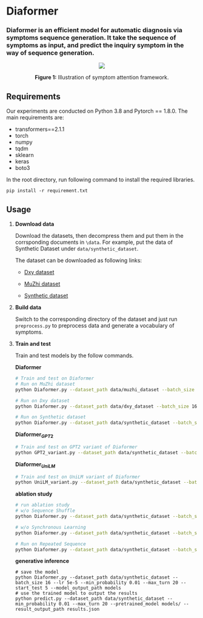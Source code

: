 # Diaformer
### Diaformer is an efficient model for automatic diagnosis via symptoms sequence generation. It take the sequence of symptoms as input, and predict the inquiry symptom in the way of sequence generation.

<p align="center">
  <img align="center" src="./images/diaformer.png" />
</p>
<p align="center">
  <b>Figure 1:</b> Illustration of symptom attention framework.
</p>




## Requirements

Our experiments are conducted on Python 3.8 and Pytorch == 1.8.0. The main requirements are:

- transformers==2.1.1
- torch
- numpy
- tqdm
- sklearn
- keras
- boto3

In the root directory, run following command to install the required libraries.

```
pip install -r requirement.txt
```



## Usage

1. **Download data**

   Download the datasets, then decompress them and put them in the corrsponding documents in  `\data`. For example, put the data of Synthetic Dataset under `data/synthetic_dataset`.

   The dataset can be downloaded as following links:
   - [Dxy dataset](https://github.com/HCPLab-SYSU/Medical_DS)

   - [MuZhi dataset](http://www.sdspeople.fudan.edu.cn/zywei/data/acl2018-mds.zip)

   - [Synthetic dataset](http://www.sdspeople.fudan.edu.cn/zywei/data/Fudan-Medical-Dialogue2.0) 

2. **Build data**

   Switch to the corresponding directory of the dataset and just run `preprocess.py` to preprocess data and generate a vocabulary of symptoms.
   
3. **Train and test**

   Train and test models by the follow commands.

   **Diaformer**

   ```bash
   # Train and test on Diaformer
   # Run on MuZhi dataset
   python Diaformer.py --dataset_path data/muzhi_dataset --batch_size 16 --lr 5e-5 --min_probability 0.009 --max_turn 20 --start_test 10 
   
   # Run on Dxy dataset
   python Diaformer.py --dataset_path data/dxy_dataset --batch_size 16 --lr 5e-5 --min_probability 0.012 --max_turn 20 --start_test 10 
   
   # Run on Synthetic dataset
   python Diaformer.py --dataset_path data/synthetic_dataset --batch_size 16 --lr 5e-5 --min_probability 0.01 --max_turn 20 --start_test 5
   ```

	**Diaformer$_{GPT2}$**
   
   ```bash
   # Train and test on GPT2 variant of Diaformer
   python GPT2_variant.py --dataset_path data/synthetic_dataset --batch_size 16 --lr 5e-5 --min_probability 0.01 --max_turn 20 --start_test 5
   ```
   
    **Diaformer$_{UniLM}$**
   
   ```bash
   # Train and test on UniLM variant of Diaformer
   python UniLM_variant.py --dataset_path data/synthetic_dataset --batch_size 16 --lr 5e-5 --min_probability 0.01 --max_turn 20 --start_test 5
   ```
   
    **ablation study**
   
   ```bash
   # run ablation study
   # w/o Sequence Shuffle
   python Diaformer.py --dataset_path data/synthetic_dataset --batch_size 16 --lr 5e-5 --min_probability 0.01 --max_turn 20 --start_test 10 --no_sequence_shuffle
   
   # w/o Synchronous Learning
   python Diaformer.py --dataset_path data/synthetic_dataset --batch_size 16 --lr 5e-5 --min_probability 0.01 --max_turn 20 --start_test 10 --no_synchronous_learning
   
   # Run on Repeated Sequence
   python Diaformer.py --dataset_path data/synthetic_dataset --batch_size 16 --lr 5e-5 --min_probability 0.01 --max_turn 20 --start_test 10 --no_repeated_sequence
   ```
   
    **generative inference** 
   
   ```shell
   # save the model
   python Diaformer.py --dataset_path data/synthetic_dataset --batch_size 16 --lr 5e-5 --min_probability 0.01 --max_turn 20 --start_test 5 --model_output_path models
   # use the trained model to output the results
   python predict.py --dataset_path data/synthetic_dataset --min_probability 0.01 --max_turn 20 --pretrained_model models/ --result_output_path results.json
   ```

